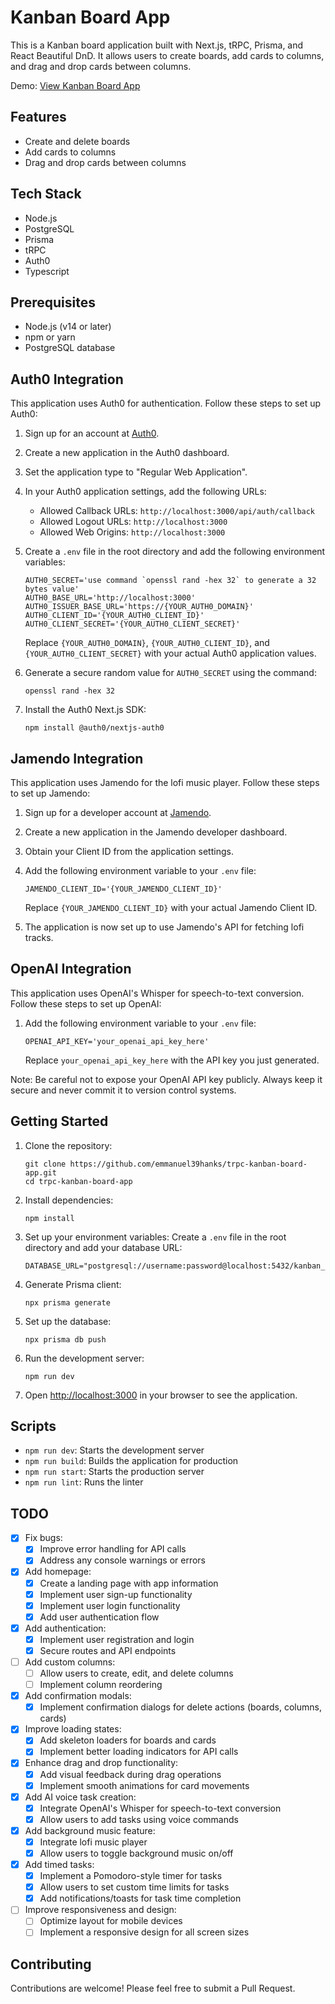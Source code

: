 # Kanban Board App

This is a Kanban board application built with Next.js, tRPC, Prisma, and React Beautiful DnD. It allows users to create boards, add cards to columns, and drag and drop cards between columns.

Demo: [View Kanban Board App](https://trpc-kanban-board-app-jfvc.vercel.app/)

## Features

- Create and delete boards
- Add cards to columns
- Drag and drop cards between columns
  
## Tech Stack
- Node.js
- PostgreSQL
- Prisma
- tRPC
- Auth0
- Typescript

## Prerequisites

- Node.js (v14 or later)
- npm or yarn
- PostgreSQL database

## Auth0 Integration

This application uses Auth0 for authentication. Follow these steps to set up Auth0:

1. Sign up for an account at [Auth0](https://auth0.com/).

2. Create a new application in the Auth0 dashboard.

3. Set the application type to "Regular Web Application".

4. In your Auth0 application settings, add the following URLs:
   - Allowed Callback URLs: `http://localhost:3000/api/auth/callback`
   - Allowed Logout URLs: `http://localhost:3000`
   - Allowed Web Origins: `http://localhost:3000`

5. Create a `.env` file in the root directory and add the following environment variables:

   ```
   AUTH0_SECRET='use command `openssl rand -hex 32` to generate a 32 bytes value'
   AUTH0_BASE_URL='http://localhost:3000'
   AUTH0_ISSUER_BASE_URL='https://{YOUR_AUTH0_DOMAIN}'
   AUTH0_CLIENT_ID='{YOUR_AUTH0_CLIENT_ID}'
   AUTH0_CLIENT_SECRET='{YOUR_AUTH0_CLIENT_SECRET}'
   ```

   Replace `{YOUR_AUTH0_DOMAIN}`, `{YOUR_AUTH0_CLIENT_ID}`, and `{YOUR_AUTH0_CLIENT_SECRET}` with your actual Auth0 application values.

6. Generate a secure random value for `AUTH0_SECRET` using the command:
   ```
   openssl rand -hex 32
   ```

7. Install the Auth0 Next.js SDK:
   ```
   npm install @auth0/nextjs-auth0
   ```

## Jamendo Integration

This application uses Jamendo for the lofi music player. Follow these steps to set up Jamendo:

1. Sign up for a developer account at [Jamendo](https://developer.jamendo.com/).

2. Create a new application in the Jamendo developer dashboard.

3. Obtain your Client ID from the application settings.

4. Add the following environment variable to your `.env` file:

   ```
   JAMENDO_CLIENT_ID='{YOUR_JAMENDO_CLIENT_ID}'
   ```

   Replace `{YOUR_JAMENDO_CLIENT_ID}` with your actual Jamendo Client ID.

5. The application is now set up to use Jamendo's API for fetching lofi tracks.


## OpenAI Integration

This application uses OpenAI's Whisper for speech-to-text conversion. Follow these steps to set up OpenAI:


1. Add the following environment variable to your `.env` file:

   ```
   OPENAI_API_KEY='your_openai_api_key_here'
   ```

   Replace `your_openai_api_key_here` with the API key you just generated.


Note: Be careful not to expose your OpenAI API key publicly. Always keep it secure and never commit it to version control systems.

## Getting Started

1. Clone the repository:
   ```
   git clone https://github.com/emmanuel39hanks/trpc-kanban-board-app.git
   cd trpc-kanban-board-app
   ```

2. Install dependencies:
   ```
   npm install
   ```

3. Set up your environment variables:
   Create a `.env` file in the root directory and add your database URL:
   ```
   DATABASE_URL="postgresql://username:password@localhost:5432/kanban_db"
   ```

4. Generate Prisma client:
   ```
   npx prisma generate
   ```

5. Set up the database:
   ```
   npx prisma db push
   ```

6. Run the development server:
   ```
   npm run dev
   ```

7. Open [http://localhost:3000](http://localhost:3000) in your browser to see the application.

## Scripts

- `npm run dev`: Starts the development server
- `npm run build`: Builds the application for production
- `npm run start`: Starts the production server
- `npm run lint`: Runs the linter

## TODO

- [x] Fix bugs:
  - [x] Improve error handling for API calls
  - [x] Address any console warnings or errors

- [x] Add homepage:
  - [x] Create a landing page with app information
  - [x] Implement user sign-up functionality
  - [x] Implement user login functionality
  - [x] Add user authentication flow

- [x] Add authentication:
  - [x] Implement user registration and login
  - [x] Secure routes and API endpoints

- [ ] Add custom columns:
  - [ ] Allow users to create, edit, and delete columns
  - [ ] Implement column reordering

- [x] Add confirmation modals:
  - [x] Implement confirmation dialogs for delete actions (boards, columns, cards)

- [x] Improve loading states:
  - [x] Add skeleton loaders for boards and cards
  - [x] Implement better loading indicators for API calls

- [x] Enhance drag and drop functionality:
  - [x] Add visual feedback during drag operations
  - [x] Implement smooth animations for card movements

- [x] Add AI voice task creation:
  - [x] Integrate OpenAI's Whisper for speech-to-text conversion
  - [x] Allow users to add tasks using voice commands

- [x] Add background music feature:
  - [x] Integrate lofi music player
  - [x] Allow users to toggle background music on/off

- [x] Add timed tasks:
  - [x] Implement a Pomodoro-style timer for tasks
  - [x] Allow users to set custom time limits for tasks
  - [x] Add notifications/toasts for task time completion

- [ ] Improve responsiveness and design:
  - [ ] Optimize layout for mobile devices
  - [ ] Implement a responsive design for all screen sizes

## Contributing

Contributions are welcome! Please feel free to submit a Pull Request.
